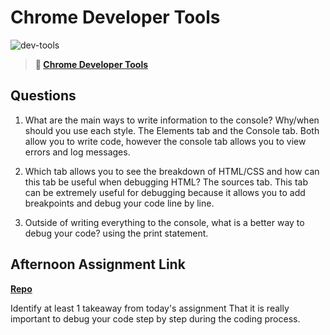 # Chrome Developer Tools

![dev-tools](https://bcw.blob.core.windows.net/public/img/lesson-images/4571780153354770)

> **📖 [Chrome Developer Tools](https://codeworksacademy.com/fs-student-guide/resources/wk2/03-Chrome-Dev-Tools)**

## Questions

1. What are the main ways to write information to the console? Why/when should you use each style.
The Elements tab and the Console tab. Both allow you to write code, however the console tab allows you to view errors and log messages.

2. Which tab allows you to see the breakdown of HTML/CSS and how can this tab be useful when debugging HTML?
The sources tab. This tab can be extremely useful for debugging because it allows you to add breakpoints and debug your code line by line.
3. Outside of writing everything to the console, what is a better way to debug your code?
using the print statement.
## Afternoon Assignment Link

**[Repo](https://github.com/ConnerSeely/ice-cream-parlor)**

Identify at least 1 takeaway from today's assignment
That it is really important to debug your code step by step during the coding process.